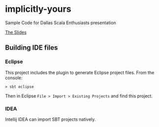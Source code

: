 implicitly-yours
================

Sample Code for Dallas Scala Enthusiasts presentation

[The Slides](https://docs.google.com/presentation/d/1jiTrjJlfqmUXCGycLYRG1yQzZUztHOnsnvtipo04OdI/edit?usp=sharing)

## Building IDE files
### Eclipse
This project includes the plugin to generate Eclipse project files.  From the console:
```
> sbt eclipse
```
Then in Eclipse `File > Import > Existing Projects` and find this project.

### IDEA
Intellij IDEA can import SBT projects natively.
